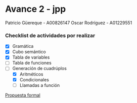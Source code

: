 # Avance 2 - jpp

Patricio Güereque - A00826147
Oscar Rodríguez - A01229551

### Checklist de actividades por realizar

- [x] Gramática
- [x] Cubo semántico
- [x] Tabla de variables
- [ ] Tabla de funciones
- [ ] Generación de cuadrúplos
  - [x] Aritméticos
  - [x] Condicionales
  - [ ] Llamadas a función

[Propuesta formal](https://docs.google.com/document/d/1FuYnb089FTkQOSgJzB6nJaR7vGZ3EsW1RpiAxXvlPeI/edit?usp=sharing)
